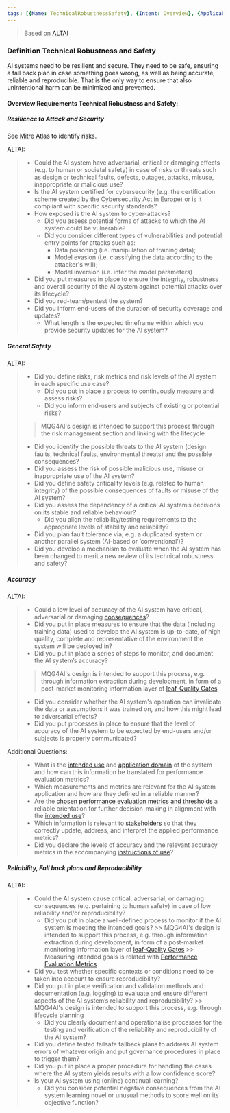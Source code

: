 ```yaml
---
tags: [{Name: TechnicalRobustnessSafety}, {Intent: Overview}, {Applicability: AIAct}, {Usage Example: default_highrisk}]
---
```


> Based on [ALTAI](https://digital-strategy.ec.europa.eu/en/library/ethics-guidelines-trustworthy-ai)

### Definition Technical Robustness and Safety
AI systems need to be resilient and secure. They need to be safe, ensuring a fall back plan in case something goes wrong, as well as being accurate, reliable and reproducible. That is the only way to ensure that also unintentional harm can be minimized and prevented.

#### Overview Requirements Technical Robustness and Safety: 

##### Resilience to Attack and Security 
See [Mitre Atlas](https://atlas.mitre.org/) to identify risks.

ALTAI:
> - Could the AI system have adversarial, critical or damaging effects (e.g. to human or societal safety) in case of risks or threats such as design or technical faults, defects, outages, attacks, misuse, inappropriate or malicious use?
> - Is the AI system certified for cybersecurity (e.g. the certification scheme created by the Cybersecurity Act in Europe) or is it compliant with specific security standards?
> - How exposed is the AI system to cyber-attacks?
>   - Did you assess potential forms of attacks to which the AI system could be vulnerable?
>   - Did you consider different types of vulnerabilities and potential entry points for attacks such as:
>       - Data poisoning (i.e. manipulation of training data);
>       - Model evasion (i.e. classifying the data according to the attacker's will);
>       - Model inversion (i.e. infer the model parameters)
> - Did you put measures in place to ensure the integrity, robustness and overall security of the AI system against potential attacks over its lifecycle?
> - Did you red-team/pentest the system?
> - Did you inform end-users of the duration of security coverage and updates?
>   - What length is the expected timeframe within which you provide security updates for the AI system?

##### General Safety

ALTAI:
> - Did you define risks, risk metrics and risk levels of the AI system in each specific use case?
>   - Did you put in place a process to continuously measure and assess risks?
>   - Did you inform end-users and subjects of existing or potential risks?
>> MQG4AI's design is intended to support this process through the risk management section and linking with the lifecycle
> -  Did you identify the possible threats to the AI system (design faults, technical faults, environmental threats) and the possible consequences?
>   - Did you assess the risk of possible malicious use, misuse or inappropriate use of the AI system?
>   - Did you define safety criticality levels (e.g. related to human integrity) of the possible consequences of faults or misuse of the AI system?
> - Did you assess the dependency of a critical AI system’s decisions on its stable and reliable behaviour?
>   - Did you align the reliability/testing requirements to the appropriate levels of stability and reliability?
> - Did you plan fault tolerance via, e.g. a duplicated system or another parallel system (AI-based or ‘conventional’)?
> - Did you develop a mechanism to evaluate when the AI system has been changed to merit a new review of its technical robustness and safety?

##### Accuracy
ALTAI:
> - Could a low level of accuracy of the AI system have critical, adversarial or damaging [consequences](../../../1_System/Application/Ethics_Specific/Ethics_Specific.md)?
> - Did you put in place measures to ensure that the data (including training data) used to develop the AI system is up-to-date, of high quality, complete and representative of the environment the system will be deployed in?
> - Did you put in place a series of steps to monitor, and document the AI system’s accuracy?
>> MQG4AI's design is intended to support this process, e.g. through information extraction during development, in form of a post-market monitoring information layer of [leaf-Quality Gates](../../../../templates/Template_LeafQG.md) 
> - Did you consider whether the AI system's operation can invalidate the data or assumptions it was trained on, and how this might lead to adversarial effects?
> - Did you put processes in place to ensure that the level of accuracy of the AI system to be expected by end-users and/or subjects is properly communicated?

Additional Questions:
> - What is the [intended use](../../../1_System/Application/Application.md#1-purpose) and [application domain](../../../1_System/Application/Application.md#6-domain) of the system and how can this information be translated for performance evaluation metrics?
> - Which measurements and metrics are relevant for the AI system application and how are they defined in a reliable manner?
> - Are the [chosen performance evaluation metrics and thresholds](../../../1_System/AI_System.md#ai-technique---lifecycle-implementation) a reliable orientation for further decision-making in alignment with the [intended use](../../../1_System/Application/Application.md#1-purpose)?
> - Which information is relevant to [stakeholders](../../../1_System/Stakeholder/Stakeholder.md) so that they correctly update, address, and interpret the applied performance metrics?
> - Did you declare the levels of accuracy and the relevant accuracy metrics in the accompanying [instructions of use](../../../1_System/Documentation/Documentation.md#use)? 


##### Reliability, Fall back plans and Reproducibility
ALTAI:

> - Could the AI system cause critical, adversarial, or damaging consequences (e.g. pertaining to human safety) in case of low reliability and/or reproducibility?
>   - Did you put in place a well-defined process to monitor if the AI system is meeting the intended goals?
    >> MQG4AI's design is intended to support this process, e.g. through information extraction during development, in form of a post-market monitoring information layer of [leaf-Quality Gates](../../../../templates/Template_LeafQG.md) 
    >> Measuring intended goals is related with [Performance Evaluation Metrics](../../../2_Lifecycle/2_Development/2_Model_Evaluation/PerformanceMetrics/)
> - Did you test whether specific contexts or conditions need to be taken into account to ensure reproducibility?
> - Did you put in place verification and validation methods and documentation (e.g. logging) to evaluate and ensure different aspects of the AI system’s reliability and reproducibility?
     >> MQG4AI's design is intended to support this process, e.g. through lifecycle planning
>   - Did you clearly document and operationalise processes for the testing and verification of the reliability and reproducibility of the AI system?
> - Did you define tested failsafe fallback plans to address AI system errors of whatever origin and put governance procedures in place to trigger them?
> - Did you put in place a proper procedure for handling the cases where the AI system yields results with a low confidence score?
> - Is your AI system using (online) continual learning?
>   - Did you consider potential negative consequences from the AI system learning novel or unusual methods to score well on its objective function?